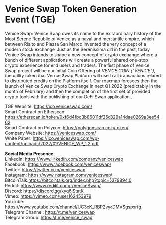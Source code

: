 # Venice Swap Token Generation Event (TGE)

Venice Swap: Venice Swap owes its name to the extraordinary history of the Most Serene Republic of Venice as a naval and mercantile empire, which between Rialto and Piazza San Marco invented the very concept of a modern stock exchange. Just as the Serenissima did in the past, today Venice Swap intends to shape a new concept of crypto exchange where a bunch of different applications will create a powerful shared one-stop crypto experience for end users and traders. The first phase of Venice Swap project will be our Initial Coin Offering of <i>VENICE COIN (“VENICE”)</i>, the utility token that Venice Swap Platform will use in all transactions related to distributed credits on the Platform itself. Our roadmap foresees then the launch of Venice Swap Crypto Exchange in next Q1-2022 (predictably in the month of February) and then the completion of the first set of provided crypto tools with the publishing of our DeFi Swap application..<br>

TGE Website: https://ico.veniceswap.com/<br>
Smart Contract on Etherscan: https://etherscan.io/token/0xf6d4fbc3b86811df25d829a14dae0269a3ee5462<br>
Smart Contract on Polygon: 
https://polygonscan.com/token/<br>
Company Website: https://veniceswap.com/<br>
White Paper: https://ico.veniceswap.com/wp-content/uploads/2022/01/VENICE_WP_1.2.pdf<br>
<br><b>Social Media Presence</b>:<br>
LinkedIn: https://www.linkedin.com/company/veniceswap<br>
Facebook: https://www.facebook.com/veniceswap/<br>
Twitter: https://twitter.com/veniceswap<br>
Instagram: https://www.instagram.com/veniceswap/<br>
BitcoinTalk:https://bitcointalk.org/index.php?topic=5379894.0<br>
Reddit: https://www.reddit.com/r/VeniceSwap/<br>
Discord: https://discord.gg/kyq6jStatK<br>
Vimeo: https://vimeo.com/user162453979<br>
YouTube: https://www.youtube.com/channel/UC3cK_RBP2vyoDMVSgspxrfg<br>
Telegram Channel: https://t.me/veniceswap<br>
Telegram Group: https://t.me/venice_swap
